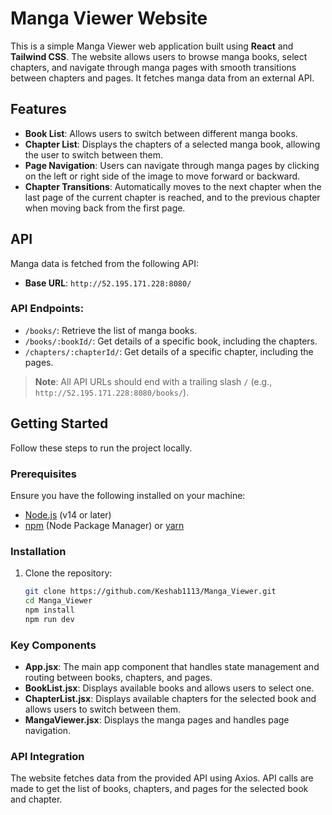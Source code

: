 # Manga Viewer Website

This is a simple Manga Viewer web application built using **React** and **Tailwind CSS**. The website allows users to browse manga books, select chapters, and navigate through manga pages with smooth transitions between chapters and pages. It fetches manga data from an external API.

## Features

- **Book List**: Allows users to switch between different manga books.
- **Chapter List**: Displays the chapters of a selected manga book, allowing the user to switch between them.
- **Page Navigation**: Users can navigate through manga pages by clicking on the left or right side of the image to move forward or backward.
- **Chapter Transitions**: Automatically moves to the next chapter when the last page of the current chapter is reached, and to the previous chapter when moving back from the first page.
  
## API

Manga data is fetched from the following API:

- **Base URL**: `http://52.195.171.228:8080/`
  
### API Endpoints:

- `/books/`: Retrieve the list of manga books.
- `/books/:bookId/`: Get details of a specific book, including the chapters.
- `/chapters/:chapterId/`: Get details of a specific chapter, including the pages.

> **Note**: All API URLs should end with a trailing slash `/` (e.g., `http://52.195.171.228:8080/books/`).

## Getting Started

Follow these steps to run the project locally.

### Prerequisites

Ensure you have the following installed on your machine:

- [Node.js](https://nodejs.org/) (v14 or later)
- [npm](https://www.npmjs.com/) (Node Package Manager) or [yarn](https://yarnpkg.com/)

### Installation

1. Clone the repository:

   ```sh
   git clone https://github.com/Keshab1113/Manga_Viewer.git
   cd Manga_Viewer
   npm install
   npm run dev
   ```

### Key Components
- **App.jsx**: The main app component that handles state management and routing between books, chapters, and pages.
- **BookList.jsx**: Displays available books and allows users to select one.
- **ChapterList.jsx**: Displays available chapters for the selected book and allows users to switch between them.
- **MangaViewer.jsx**: Displays the manga pages and handles page navigation.

### API Integration
The website fetches data from the provided API using Axios. API calls are made to get the list of books, chapters, and pages for the selected book and chapter.